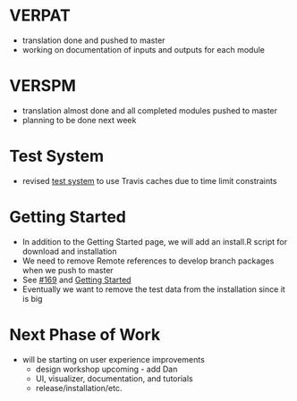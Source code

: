 # VERPAT
  - translation done and pushed to master
  - working on documentation of inputs and outputs for each module

# VERSPM
  - translation almost done and all completed modules pushed to master
  - planning to be done next week

# Test System
  - revised [test system](https://github.com/gregorbj/VisionEval/wiki/Automated-Testing) to use Travis caches due to time limit constraints

# Getting Started
  - In addition to the Getting Started page, we will add an install.R script for download and installation
  - We need to remove Remote references to develop branch packages when we push to master
  - See [#169](https://github.com/gregorbj/VisionEval/issues/169) and [Getting Started](https://github.com/gregorbj/VisionEval/wiki/Getting-Started)
  - Eventually we want to remove the test data from the installation since it is big

# Next Phase of Work
  - will be starting on user experience improvements
    - design workshop upcoming - add Dan
    - UI, visualizer, documentation, and tutorials 
    - release/installation/etc.  